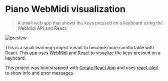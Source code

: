 # Piano WebMidi visualization

>A small web app that shows the keys pressed on a keyboard using the WebMidi API and React.

![preview](http://res.cloudinary.com/apra/image/upload/v1499104911/preview720_2_rt9cmn.gif)

This is a small learning-project meant to become more comfortable with React.
This app uses [WebMidi](https://www.npmjs.com/package/webmidi) and [React](https://facebook.github.io/react/) to visualize the keys pressed on a keyboard.

This project was bootstrapped with [Create React App](https://github.com/facebookincubator/create-react-app) and uses [react-alert](https://github.com/schiehll/react-alert) to show info and error messages.

